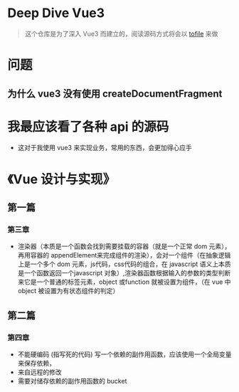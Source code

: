 # Deep Dive Vue3
> 这个仓库是为了深入 Vue3 而建立的，阅读源码方式将会以 [tofile](https://github.com/WingDust/tofile) 来做
# 问题
## 为什么 vue3 没有使用 createDocumentFragment
# 我最应该看了各种 api 的源码
- 这对于我使用 vue3 来实现业务，常用的东西，会更加得心应手

# 《Vue 设计与实现》
## 第一篇
### 第三章
- 渲染器（本质是一个函数会找到需要挂载的容器（就是一个正常 dom 元素），再用容器的 appendElement来完成组件的渲染），会对一个组件（在抽象逻辑上是一个多个 dom 元素，js代码，css代码的组合，在 javascript 语义上本质是一个函数返回一个javascript 对象）,渲染器函数根据输入的参数的类型判断来它是一个普通的标签元素，object 或function 就被设置为组件，（在 vue 中object 被设置为有状态组件的判定）

## 第二篇
### 第四章
- 不能硬编码 (指写死的代码) 写一个依赖的副作用函数，应该使用一个全局变量来保存依赖，
- 来自远程的修改
- 需要对储存依赖的副作用函数的 bucket
